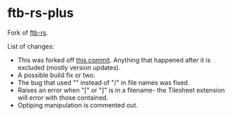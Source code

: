 # ftb-rs-plus
Fork of [ftb-rs](https://github.com/retep998/ftb-rs).

List of changes:
* This was forked off [this commit](https://github.com/retep998/ftb-rs/commit/c7a8aa69cd0de4f5a0eafea8bb97ca70f81ee552). Anything that happened after it is excluded (mostly version updates).
* A possible build fix or two.
* The bug that used "\" instead of "/" in file names was fixed.
* Raises an error when "[" or "]" is in a filename- the Tilesheet extension will error with those contained.
* Optiping manipulation is commented out.
